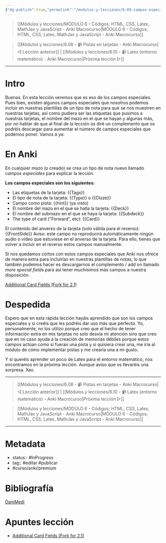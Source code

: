 ```yaml
---
{"dg-publish":true,"permalink":"/modulos-y-lecciones/6-09-campos-especiales-anki-macrocurso/","noteIcon":"","updated":"2024-05-22T13:35:12.591+02:00"}
---
```


> [[Módulos y lecciones/MÓDULO 6 - Códigos; HTML, CSS, Latex, MathJax y JavaScript - Anki Macrocurso\|MÓDULO 6 - Códigos; HTML, CSS, Latex, MathJax y JavaScript - Anki Macrocurso]]

> [[Módulos y lecciones/6.08 - 📹 Pistas en tarjetas - Anki Macrocurso\|◁ Lección anterior]] | [[Módulos y lecciones/6.10 - 📹 Latex (entorno matemático) - Anki Macrocurso\|Próxima lección ▷]]

---

# Intro

Buenas. En esta lección veremos que es eso de los campos especiales. Pues bien, existen algunos campos especiales que nosotros podemos incluir en nuestras plantillas de un tipo de nota para que se nos muestren en nuestras tarjetas, así como pudiera ser las etiquetas que pusimos a nuestras tarjetas, el nombre del mazo en el que se hayan y algunas más, por no hablar de que al final de la lección os diré un complemento que os podréis descargar para aumentar el número de campos especiales que podemos poner. Vamos a ya:

# En Anki

En cualquier mazo (o creado) se crea un tipo de nota nuevo llamado _campos especiales_ para explicar la lección.

**Los campos especiales son los siguientes:**

- Las etiquetas de la tarjeta: {{Tags}}
- El tipo de nota de la tarjeta: {{Type}} o {{Cloze}}
- Campo como pista: {{hint}} (ya visto)
- El nombre del mazo en el que se halla la tarjeta: {{Deck}}
- El nombre del submazo en el que se haya la tarjeta: {{Subdeck}}
- The type of card ("Forward", etc): {{Card}}

El contenido del anverso de la tarjeta (solo válida para el reverso): {{FrontSide}} Aviso: este campo no reproducirá automáticamente ningún audio o video que estuviese en el anverso de la tarjeta. Para ello, tienes que volver a incluir en el reverso estos campos manualmente.

Si nos quedamos cortos con estos campos especiales que Anki nos ofrece de manera extra para incluirlas en nuestras plantillas de notas, lo que también podemos hacer es descargarnos el complemento / add on llamado _more special fields_ para así tener muchísimos más campos a nuestra disposición.

 [Additional Card Fields (Fork for 2.1)](https://ankiweb.net/shared/info/744725736)

# Despedida

Espero que en esta rápida lección hayáis aprendido que son los campos especiales y si creéis que les podréis dar uso más que perfecto. Yo, personalmente, no los utilizo porque creo que el hecho de tener información extra en mis tarjetas no solo desvía mi atención sino que creo que en mi caso ayuda a la creación de memorias débiles porque estos campos actúan como si fueran una pista y si quisiera crear una, me iría al módulo de cómo implementar pistas y me crearía una a mi gusto.

Y si queréis aprender un poco de Latex para el entorno matemático, nos encontramos en la próxima lección. Aunque aviso que os llevaréis una sorpresa. Xao.

---

> [[Módulos y lecciones/6.08 - 📹 Pistas en tarjetas - Anki Macrocurso\|◁ Lección anterior]] | [[Módulos y lecciones/6.10 - 📹 Latex (entorno matemático) - Anki Macrocurso\|Próxima lección ▷]]

> [[Módulos y lecciones/MÓDULO 6 - Códigos; HTML, CSS, Latex, MathJax y JavaScript - Anki Macrocurso\|MÓDULO 6 - Códigos; HTML, CSS, Latex, MathJax y JavaScript - Anki Macrocurso]]

---

# Metadata
- status:: #InProgress  
- tag:: #editar #publicar 
- #curso/anki/premium  

# Bibliografía
[DaniMedi](https://www.youtube.com/watch?v=PtsFXxSOhpk&list=PLiR4mMxzSHWiRa3V-Uf51nTf5EP3Gl78G&index=6&ab_channel=DaniMedi)

# Apuntes lección
-  [Additional Card Fields (Fork for 2.1)](https://ankiweb.net/shared/info/744725736)
